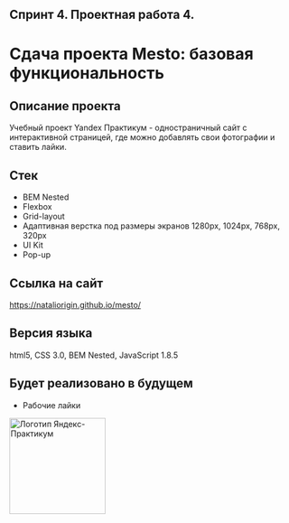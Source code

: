 ## Спринт 4. Проектная работа 4.
# Сдача проекта Mesto: базовая функциональность

## **Описание проекта**
Учебный проект Yandex Практикум - одностраничный сайт с интерактивной страницей, где можно добавлять свои фотографии и ставить лайки.

## **Стек**
* BEM Nested
* Flexbox
* Grid-layout
* Адаптивная верстка под размеры экранов 1280px, 1024px, 768px, 320px
* UI Kit
* Pop-up

## **Ссылка на сайт**
https://nataliorigin.github.io/mesto/
## **Версия языка**

html5, CSS 3.0, BEM Nested, JavaScript 1.8.5

## **Будет реализовано в будущем**
* Рабочие лайки

<img src="https://aaaaa.team/media/pages/projects/5moreminutes/2548460096-1617960411/hgiz8owlfbtdif3iekbud32onedefzarhfuriqad.png" alt="Логотип Яндекс-Практикум" width="170"/>

